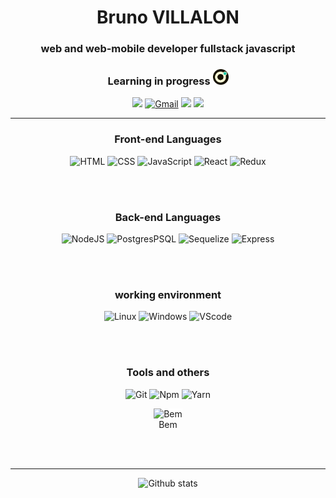 <h1 align=center>Bruno VILLALON</h1>
<h3 align=center>web and web-mobile developer fullstack javascript</h3>
<h3 align=center>Learning in progress <img src="/Images/logo_Oclock.png" alt="logo O'clock" width="25" height="25" margin="150"></h3>

<div align="center">

[<img src="https://img.shields.io/badge/LinkedIn-0077B5?style=for-the-badge&logo=linkedin&logoColor=white" />](https://www.linkedin.com/in/bruno-villalon-847293222/)
<a href=mailto:brunovillalon@gmail.com>![Gmail](https://img.shields.io/badge/Gmail-D14836?style=for-the-badge&logo=gmail&logoColor=white)</a>
[<img src="https://img.shields.io/badge/Discord-5865F2?style=for-the-badge&logo=discord&logoColor=white" />](https://discord.gg/HN6mk7Ne)
[<img src="https://img.shields.io/badge/Slack-4A154B?style=for-the-badge&logo=slack&logoColor=white" />](https://join.slack.com/t/slack-ecf1905/shared_invite/zt-1dchj2jye-4sbvycFfFbPQVzpNFtVTjQ)
</div>

------
<div align="center">
<h3>Front-end Languages</h3>
<img src="https://cdn.svgporn.com/logos/html-5.svg" alt="HTML" width="50" height="50" margin-right="50">
<img src="https://cdn.svgporn.com/logos/css-3.svg" alt="CSS" width="50" height="50" margin-right="50">
<img src="https://cdn.svgporn.com/logos/javascript.svg" alt="JavaScript" width="50" height="50" margin-right="50">
<img src="https://cdn.svgporn.com/logos/react.svg" alt="React" width="50" height="50" margin-right="50">
<img src="https://cdn.svgporn.com/logos/redux.svg" alt="Redux" width="50" height="50" margin-right="50">
</div>

<br><br>

<div align="center">
<h3>Back-end Languages</h3>
<img src="https://cdn.svgporn.com/logos/nodejs.svg" alt="NodeJS" width="50" height="50" margin-right="50">
<img src="https://cdn.svgporn.com/logos/postgresql.svg" alt="PostgresPSQL" width="50" height="50" margin-right="50">
<img src="https://cdn.svgporn.com/logos/sequelize.svg" alt="Sequelize" width="50" height="50" margin-right="50">
<img src="https://cdn.svgporn.com/logos/express.svg" alt="Express" style="background-color:#fff" width="50" height="50" margin-right="50" >
</div>

<br><br>

<div align="center">
<h3>working environment</h3>
<img src="https://cdn.svgporn.com/logos/linux-tux.svg" alt="Linux" width="50" height="50" margin-right="50">
<img src="https://cdn.svgporn.com/logos/microsoft-windows.svg" alt="Windows" width="50" height="50" margin-right="50">
<img src="https://cdn.svgporn.com/logos/visual-studio-code.svg" alt="VScode" width="50" height="50" margin-right="50">

<br><br>
<h3>Tools and others</h3>
<img src="https://cdn.svgporn.com/logos/git-icon.svg" alt="Git" width="50" height="50" margin-right="50">
<img src="https://cdn.svgporn.com/logos/npm.svg" alt="Npm" width="50" height="50" margin-right="50">
<img src="https://cdn.svgporn.com/logos/yarn.svg" alt="Yarn" width="50" height="50" margin-right="50">

<img src="https://cdn.svgporn.com/logos/bem.svg" alt="Bem" style="background-color:#fff" width="50" height="50" margin-right="50" ><br>
Bem
</div>
<br><br>

------
<div align="center">

![Github stats](https://github-readme-stats.vercel.app/api?username=Bruno-VILLALON)
</div>